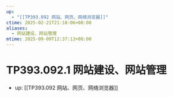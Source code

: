 ```yaml
---
up:
  - "[[TP393.092 网站、网页、网络浏览器]]"
ctime: 2025-02-21T21:18:06+08:00
aliases:
  - 网站建设、网站管理
mtime: 2025-09-09T12:37:13+08:00
---
```


# TP393.092.1 网站建设、网站管理

- up: [[TP393.092 网站、网页、网络浏览器]]
